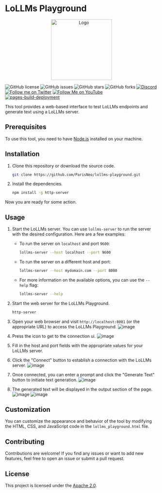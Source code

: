 
# LoLLMs Playground

<div align="center">
  <img src="https://github.com/ParisNeo/lollms/blob/main/lollms/assets/logo.png" alt="Logo" width="200" height="200">
</div>

![GitHub license](https://img.shields.io/github/license/ParisNeo/lollms-playground)
![GitHub issues](https://img.shields.io/github/issues/ParisNeo/lollms-playground)
![GitHub stars](https://img.shields.io/github/stars/ParisNeo/lollms-playground)
![GitHub forks](https://img.shields.io/github/forks/ParisNeo/lollms-playground)
[![Discord](https://img.shields.io/discord/1092918764925882418?color=7289da&label=Discord&logo=discord&logoColor=ffffff)](https://discord.gg/4rR282WJb6)
[![Follow me on Twitter](https://img.shields.io/twitter/follow/SpaceNerduino?style=social)](https://twitter.com/SpaceNerduino)
[![Follow Me on YouTube](https://img.shields.io/badge/Follow%20Me%20on-YouTube-red?style=flat&logo=youtube)](https://www.youtube.com/user/Parisneo)
[![pages-build-deployment](https://github.com/ParisNeo/lollms-playground/actions/workflows/pages/pages-build-deployment/badge.svg)](https://github.com/ParisNeo/lollms-playground/actions/workflows/pages/pages-build-deployment)


This tool provides a web-based interface to test LoLLMs endpoints and generate text using a LoLLMs server.

## Prerequisites

To use this tool, you need to have [Node.js](https://nodejs.org) installed on your machine.

## Installation

1. Clone this repository or download the source code.

   ```bash
   git clone https://github.com/ParisNeo/lollms-playground.git
   ```

2. Install the dependencies.

   ```bash
   npm install -g http-server
   ```

Now you are ready for some action.

## Usage

1. Start the LoLLMs server. You can use `lollms-server` to run the server with the desired configuration. Here are a few examples:

   - To run the server on `localhost` and port `9600`:

     ```bash
     lollms-server --host localhost --port 9600
     ```

   - To run the server on a different host and port:

     ```bash
     lollms-server --host mydomain.com --port 8080
     ```

   - For more information on the available options, you can use the `--help` flag:

     ```bash
     lollms-server --help
     ```

2. Start the web server for the LoLLMs Playground.

   ```bash
   http-server
   ```

3. Open your web browser and visit `http://localhost:8081` (or the appropriate URL) to access the LoLLMs Playground.
![image](https://github.com/ParisNeo/lollms-playground/assets/827993/f69811c5-b029-4321-b31a-e4699b57ff49)
4. Press the icon to get to the connection ui.
![image](https://github.com/ParisNeo/lollms-playground/assets/827993/df7de411-8017-4f8a-a86a-c9482f62ef94)

4. Fill in the host and port fields with the appropriate values for your LoLLMs server.

5. Click the "Connect" button to establish a connection with the LoLLMs server.
![image](https://github.com/ParisNeo/lollms-playground/assets/827993/bb112985-b55a-4b31-9aa4-e42c0e703610)

6. Once connected, you can enter a prompt and click the "Generate Text" button to initiate text generation.
![image](https://github.com/ParisNeo/lollms-playground/assets/827993/6c91dc3a-887f-410f-a0ff-c10331f5a6a6)

7. The generated text will be displayed in the output section of the page.
![image](https://github.com/ParisNeo/lollms-playground/assets/827993/ae7733ab-f7aa-4fe8-8f51-33afa6ab903b)
![image](https://github.com/ParisNeo/lollms-playground/assets/827993/33e95e4e-3763-4d4c-b1a7-1e3620f416bc)

## Customization

You can customize the appearance and behavior of the tool by modifying the HTML, CSS, and JavaScript code in the `lollms_playground.html` file.

## Contributing

Contributions are welcome! If you find any issues or want to add new features, feel free to open an issue or submit a pull request.

## License

This project is licensed under the [Apache 2.0](LICENSE).
```
